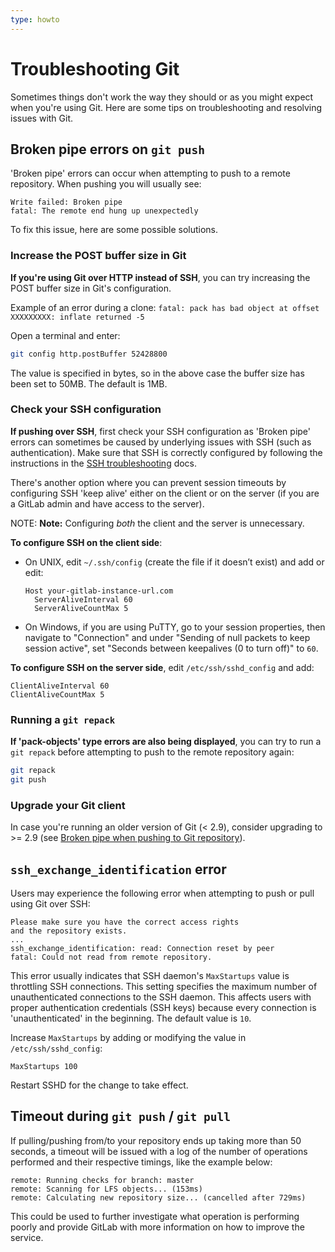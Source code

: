 ```yaml
---
type: howto
---
```


# Troubleshooting Git

Sometimes things don't work the way they should or as you might expect when
you're using Git. Here are some tips on troubleshooting and resolving issues
with Git.

## Broken pipe errors on `git push`

'Broken pipe' errors can occur when attempting to push to a remote repository.
When pushing you will usually see:

```text
Write failed: Broken pipe
fatal: The remote end hung up unexpectedly
```

To fix this issue, here are some possible solutions.

### Increase the POST buffer size in Git

**If you're using Git over HTTP instead of SSH**, you can try increasing the POST buffer size in Git's
configuration.

Example of an error during a clone:
`fatal: pack has bad object at offset XXXXXXXXX: inflate returned -5`

Open a terminal and enter:

```sh
git config http.postBuffer 52428800
```

The value is specified in bytes, so in the above case the buffer size has been
set to 50MB. The default is 1MB.

### Check your SSH configuration

**If pushing over SSH**, first check your SSH configuration as 'Broken pipe'
errors can sometimes be caused by underlying issues with SSH (such as
authentication). Make sure that SSH is correctly configured by following the
instructions in the [SSH troubleshooting] docs.

There's another option where you can prevent session timeouts by configuring
SSH 'keep alive' either on the client or on the server (if you are a GitLab
admin and have access to the server).

NOTE: **Note:**
Configuring *both* the client and the server is unnecessary.

**To configure SSH on the client side**:

- On UNIX, edit `~/.ssh/config` (create the file if it doesn’t exist) and
  add or edit:

  ```text
  Host your-gitlab-instance-url.com
    ServerAliveInterval 60
    ServerAliveCountMax 5
  ```

- On Windows, if you are using PuTTY, go to your session properties, then
  navigate to "Connection" and under "Sending of null packets to keep
  session active", set "Seconds between keepalives (0 to turn off)" to `60`.

**To configure SSH on the server side**, edit `/etc/ssh/sshd_config` and add:

```text
ClientAliveInterval 60
ClientAliveCountMax 5
```

### Running a `git repack`

**If 'pack-objects' type errors are also being displayed**, you can try to
run a `git repack` before attempting to push to the remote repository again:

```sh
git repack
git push
```

### Upgrade your Git client

In case you're running an older version of Git (< 2.9), consider upgrading
to >= 2.9 (see [Broken pipe when pushing to Git repository][Broken-Pipe]).

## `ssh_exchange_identification` error

Users may experience the following error when attempting to push or pull
using Git over SSH:

```text
Please make sure you have the correct access rights
and the repository exists.
...
ssh_exchange_identification: read: Connection reset by peer
fatal: Could not read from remote repository.
```

This error usually indicates that SSH daemon's `MaxStartups` value is throttling
SSH connections. This setting specifies the maximum number of unauthenticated
connections to the SSH daemon. This affects users with proper authentication
credentials (SSH keys) because every connection is 'unauthenticated' in the
beginning. The default value is `10`.

Increase `MaxStartups` by adding or modifying the value in `/etc/ssh/sshd_config`:

```text
MaxStartups 100
```

Restart SSHD for the change to take effect.

## Timeout during `git push` / `git pull`

If pulling/pushing from/to your repository ends up taking more than 50 seconds,
a timeout will be issued with a log of the number of operations performed
and their respective timings, like the example below:

```text
remote: Running checks for branch: master
remote: Scanning for LFS objects... (153ms)
remote: Calculating new repository size... (cancelled after 729ms)
```

This could be used to further investigate what operation is performing poorly
and provide GitLab with more information on how to improve the service.

[SSH troubleshooting]: ../../ssh/README.md#troubleshooting "SSH Troubleshooting"
[Broken-Pipe]: https://stackoverflow.com/questions/19120120/broken-pipe-when-pushing-to-git-repository/36971469#36971469 "StackOverflow: 'Broken pipe when pushing to Git repository'"
